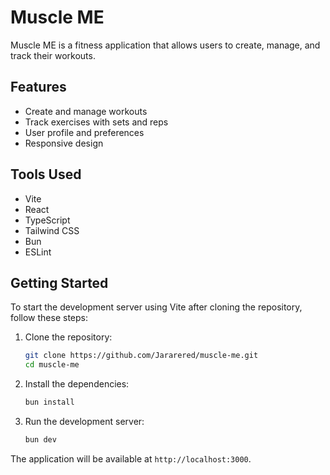 # Muscle ME

Muscle ME is a fitness application that allows users to create, manage, and track their workouts.

## Features

- Create and manage workouts
- Track exercises with sets and reps
- User profile and preferences
- Responsive design

## Tools Used

- Vite
- React
- TypeScript
- Tailwind CSS
- Bun
- ESLint

## Getting Started

To start the development server using Vite after cloning the repository, follow these steps:

1. Clone the repository:

    ```bash
    git clone https://github.com/Jararered/muscle-me.git
    cd muscle-me
    ```

2. Install the dependencies:

    ```bash
    bun install
    ```

3. Run the development server:

    ```bash
    bun dev
    ```

The application will be available at `http://localhost:3000`.
